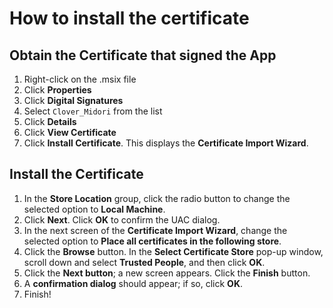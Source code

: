 # How to install the certificate

## Obtain the Certificate that signed the App
1. Right-click on the .msix file
2. Click **Properties**
3. Click **Digital Signatures**
4. Select `Clover_Midori` from the list
5. Click **Details**
6. Click **View Certificate**
7. Click **Install Certificate**. This displays the **Certificate Import Wizard**.

## Install the Certificate
1. In the **Store Location** group, click the radio button to change the selected option to **Local Machine**.
2. Click **Next**. Click **OK** to confirm the UAC dialog.
3. In the next screen of the **Certificate Import Wizard**, change the selected option to **Place all certificates in the following store**.
4. Click the **Browse** button. In the **Select Certificate Store** pop-up window, scroll down and select **Trusted People**, and then click **OK**.
5. Click the **Next button**; a new screen appears. Click the **Finish** button.
6. A **confirmation dialog** should appear; if so, click **OK**.
7. Finish!
